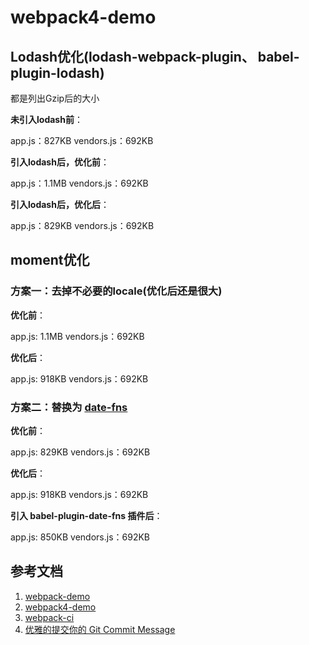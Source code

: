 # webpack4-demo

## Lodash优化(lodash-webpack-plugin、 babel-plugin-lodash)

都是列出Gzip后的大小

**未引入lodash前**：

app.js：827KB
vendors.js：692KB

**引入lodash后，优化前**：

app.js：1.1MB
vendors.js：692KB

**引入lodash后，优化后**：

app.js：829KB
vendors.js：692KB

## moment优化

### 方案一：去掉不必要的locale(优化后还是很大)

**优化前**：

app.js: 1.1MB
vendors.js：692KB

**优化后**：

app.js: 918KB
vendors.js：692KB

### 方案二：替换为 [date-fns](https://date-fns.org/)

**优化前**：

app.js: 829KB
vendors.js：692KB

**优化后**：

app.js: 918KB
vendors.js：692KB

**引入 babel-plugin-date-fns 插件后**：

app.js: 850KB
vendors.js：692KB

## 参考文档

1. [webpack-demo](https://github.com/carloluis/webpack-demo)
2. [webpack4-demo](https://github.com/jdf2e/webpack4-demo)
3. [webpack-ci](https://github.com/Faithree/webpack-ci)
4. [优雅的提交你的 Git Commit Message](https://zhuanlan.zhihu.com/p/34223150)

